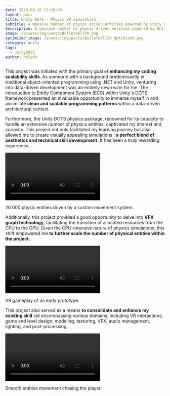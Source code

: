 ```yaml
---
date: 2023-09-10 12:26:40
layout: post
title: Unity DOTS - Physic VR simulation
subtitle: A massive number of physic driven entities powered by Unity DOTS.
description: A massive number of physic driven entities powered by Unity DOTS.
image: /assets/img/posts/BulletHellVR.png
optimized_image: /assets/img/posts/BulletHellVR_Optimized.png
category: unity
tags:
  - unityDOTS
author: holydh
---
```


This project was initiated with the primary goal of <strong>enhancing my coding scalability skills</strong>. As someone with a background predominantly in traditional object-oriented programming using .NET and Unity, venturing into data-driven development was an entirely new realm for me. The introduction to Entity Component System (ECS) within Unity's DOTS framework presented an invaluable opportunity to immerse myself in and assimilate <strong>clean and scalable programming patterns</strong> within a data-driven architectural context.

Furthermore, the Unity DOTS physics package, renowned for its capacity to handle an extensive number of physics entities, captivated my interest and curiosity. This project not only facilitated my learning journey but also allowed me to create visually appealing simulations : <strong>a perfect blend of aesthetics and technical skill development.</strong> It has been a truly rewarding experience.

<div class="video-container">
    <video autoplay loop muted playsinline src="/assets/img/BulletHell1.mp4" type="video/mp4"></video>
</div>
<div class="video-description">
    <p>20 000 physic entities driven by a custom movement system.</p>
</div>

Additionally, this project provided a good opportunity to delve into <strong>VFX graph technology</strong>, facilitating the transition of allocated resources from the CPU to the GPU. Given the CPU-intensive nature of physics simulations, this shift empowered me <strong>to further scale the number of physical entities within the project.</strong>

<div class="video-container">
    <video autoplay loop muted playsinline src="/assets/img/BulletHell2.mp4" type="video/mp4"></video>
</div>
<div class="video-description">
    <p>VR gameplay of an early prototype.</p>
</div>

This project also served as a means <strong>to consolidate and enhance my existing skill</strong> set encompassing various domains, including VR interactions, game and level design, modeling, texturing, VFX, audio management, lighting, and post-processing.


<div class="video-container">
    <video autoplay loop muted playsinline src="/assets/img/BulletHell3.mp4" type="video/mp4"></video>
</div>
<div class="video-description">
    <p>Smooth entities movement chasing the player.</p>
</div>